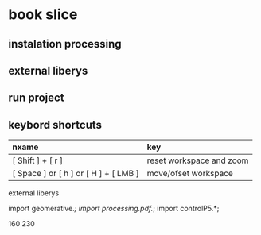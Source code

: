 # book slice

## instalation processing
## external liberys
## run project

## keybord shortcuts

| nxame | key |
| :--- | :-- |
| [ Shift ] + [ r ] | reset workspace and zoom |
| [ Space ] or [ h ] or [ H ] + [ LMB ] | move/ofset workspace |

external liberys

import geomerative.*;
import processing.pdf.*;
import controlP5.*;


160
230
